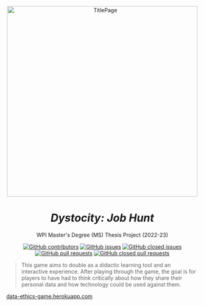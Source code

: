 <p align="center">
<img width="500" align="center" alt="TitlePage" src="https://user-images.githubusercontent.com/110933291/200730749-02c5ef60-cfff-426b-8fc1-35e4b0e4b3dc.png">
</p>

<h1 align="center"><em>Dystocity: Job Hunt</em></h1>
<p align="center">WPI Master's Degree (MS) Thesis Project (2022-23)</p>

<div align="center">
  
<a href="https://github.com/timdrevitch/data-collection-ethics-game/graphs/contributors">![GitHub contributors](https://img.shields.io/github/contributors/timdrevitch/data-collection-ethics-game)</a>
<a href="https://github.com/timdrevitch/data-collection-ethics-game/issues">![GitHub issues](https://img.shields.io/github/issues-raw/timdrevitch/data-collection-ethics-game)</a>
<a href="https://github.com/timdrevitch/data-collection-ethics-game/issues?q=is%3Aissue+is%3Aclosed">![GitHub closed issues](https://img.shields.io/github/issues-closed-raw/timdrevitch/data-collection-ethics-game)</a>
<a href="https://github.com/timdrevitch/data-collection-ethics-game/pulls">![GitHub pull requests](https://img.shields.io/github/issues-pr-raw/timdrevitch/data-collection-ethics-game)</a>
<a href="">![GitHub closed pull requests](https://img.shields.io/github/issues-pr-closed-raw/timdrevitch/data-collection-ethics-game)</a>
  
</div>

> This game aims to double as a didactic learning tool and an interactive experience.   After playing through the 
> game, the goal is for players to have had to think critically about how they share their personal data and how
> technology could be used against them.

[data-ethics-game.herokuapp.com](https://data-ethics-game.herokuapp.com/)

